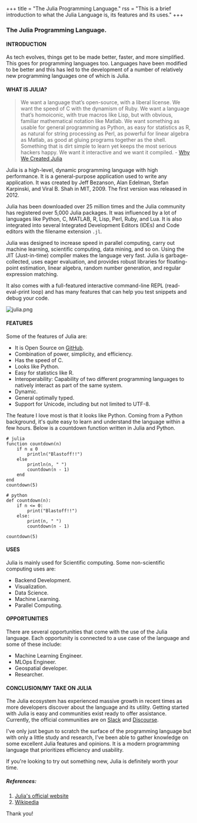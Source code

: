 +++
title = "The Julia Programming Language."
rss = "This is a brief introduction to what the Julia Language is, its features and its uses."
+++

### The Julia Programming Language.

#### INTRODUCTION

As tech evolves, things get to be made better, faster, and more simplified. This goes for programming languages too. Languages have been modified to be better and this has led to the development of a number of relatively new programming languages one of which is Julia.

#### WHAT IS JULIA?

> We want a language that’s open-source, with a liberal license. We want the speed of C with the dynamism of Ruby. We want a language that’s homoiconic, with true macros like Lisp, but with obvious, familiar mathematical notation like Matlab. We want something as usable for general programming as Python, as easy for statistics as R, as natural for string processing as Perl, as powerful for linear algebra as Matlab, as good at gluing programs together as the shell. Something that is dirt simple to learn yet keeps the most serious hackers happy. We want it interactive and we want it compiled. - [Why We Created Julia](https://julialang.org/blog/2012/02/why-we-created-julia/) 

Julia is a high-level, dynamic programming language with high performance. It is a general-purpose application used to write any application. It was created by Jeff Bezanson, Alan Edelman, Stefan Karpinski, and Viral B. Shah in MIT, 2009. The first version was released in 2012.

Julia has been downloaded over 25 million times and the Julia community has registered over 5,000 Julia packages. It was influenced by a lot of languages like Python, C, MATLAB, R, Lisp, Perl, Ruby, and Lua. It is also integrated into several Integrated Development Editors (IDEs) and Code editors with the filename extension `.jl`.

Julia was designed to increase speed in parallel computing, carry out machine learning, scientific computing, data mining, and so on. Using the JIT (Just-in-time) compiler makes the language very fast. Julia is garbage-collected, uses eager evaluation, and provides robust libraries for floating-point estimation, linear algebra, random number generation, and regular expression matching.

It also comes with a full-featured interactive command-line REPL (read-eval-print loop) and has many features that can help you test snippets and debug your code. 


![julia.png](https://cdn.hashnode.com/res/hashnode/image/upload/v1619319138251/sUNl5XMMn.png)

#### FEATURES

Some of the features of Julia are:

- It is Open Source on [GitHub](https://github.com/JuliaLang/julia).
- Combination of power, simplicity, and efficiency.
- Has the speed of C.
- Looks like Python.
- Easy for statistics like R.  
- Interoperability: Capability of two different programming languages to natively interact as part of the same system.
- Dynamic.
- General optimally typed.
- Support for Unicode, including but not limited to UTF-8.

The feature I love most is that it looks like Python. Coming from a Python background, it's quite easy to learn and understand the language within a few hours. Below is a countdown function written in Julia and Python.

```
# julia 
function countdown(n)
    if n ≤ 0
        println("Blastoff!!")
    else
        println(n, " ")
        countdown(n - 1)
    end
end
countdown(5)

# python 
def countdown(n):
    if n <= 0:
        print("Blastoff!!")
    else:
        print(n, " ")
        countdown(n - 1)

countdown(5)
```

#### USES

Julia is mainly used for Scientific computing. Some non-scientific computing uses are: 

- Backend Development.
- Visualization.
- Data Science.
- Machine Learning.
- Parallel Computing.


#### OPPORTUNITIES

There are several opportunities that come with the use of the Julia language. Each opportunity is connected to a use case of the language and some of these include:

- Machine Learning Engineer.
- MLOps Engineer.
- Geospatial developer.
- Researcher. 

#### CONCLUSION/MY TAKE ON JULIA

The Julia ecosystem has experienced massive growth in recent times as more developers discover about the language and its utility. Getting started with Julia is easy and communities exist ready to offer assistance. Currently, the official communities are on [Slack](https://julialang.org/slack/) and [Discourse](https://discourse.julialang.org). 

I've only just begun to scratch the surface of the programming language but with only a little study and research, I've been able to gather knowledge on some excellent Julia features and opinions. It is a modern programming language that prioritizes efficiency and usability.

If you're looking to try out something new, Julia is definitely worth your time. 



##### References:

1. [Julia's official website](https://julialang.org/)
2. [Wikipedia](https://en.wikipedia.org/wiki/Julia_(programming_language))

Thank you!